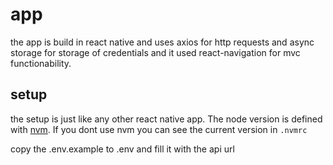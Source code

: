 # app
the app is build in react native and uses axios for http requests and async storage for storage of credentials and it used react-navigation for mvc functionability.

## setup
the setup is just like any other react native app. The node version is defined with [nvm](https://github.com/nvm-sh/nvm). If you dont use nvm you can see the current version in `.nvmrc`

copy the .env.example to .env and fill it with the api url
